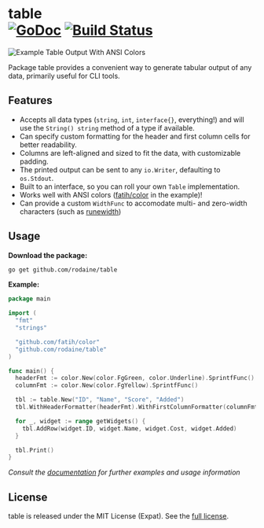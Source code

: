# table <br/> [![GoDoc](https://godoc.org/github.com/rodaine/table?status.svg)](https://godoc.org/github.com/rodaine/table) [![Build Status](https://travis-ci.org/rodaine/table.svg)](https://travis-ci.org/rodaine/table)

![Example Table Output With ANSI Colors](http://res.cloudinary.com/rodaine/image/upload/v1442524799/go-table-example0.png)

Package table provides a convenient way to generate tabular output of any data, primarily useful for CLI tools.

## Features

- Accepts all data types (`string`, `int`, `interface{}`, everything!) and will use the `String() string` method of a type if available.
- Can specify custom formatting for the header and first column cells for better readability.
- Columns are left-aligned and sized to fit the data, with customizable padding.
- The printed output can be sent to any `io.Writer`, defaulting to `os.Stdout`.
- Built to an interface, so you can roll your own `Table` implementation.
- Works well with ANSI colors ([fatih/color](https://github.com/fatih/color) in the example)!
- Can provide a custom `WidthFunc` to accomodate multi- and zero-width characters (such as [runewidth](https://github.com/mattn/go-runewidth))

## Usage

**Download the package:**

```sh
go get github.com/rodaine/table
```

**Example:**

```go
package main

import (
  "fmt"
  "strings"

  "github.com/fatih/color"
  "github.com/rodaine/table"
)

func main() {
  headerFmt := color.New(color.FgGreen, color.Underline).SprintfFunc()
  columnFmt := color.New(color.FgYellow).SprintfFunc()

  tbl := table.New("ID", "Name", "Score", "Added")
  tbl.WithHeaderFormatter(headerFmt).WithFirstColumnFormatter(columnFmt)

  for _, widget := range getWidgets() {
    tbl.AddRow(widget.ID, widget.Name, widget.Cost, widget.Added)
  }

  tbl.Print()
}
```

_Consult the [documentation](https://godoc.org/github.com/rodaine/table) for further examples and usage information_

## License

table is released under the MIT License (Expat). See the [full license](https://github.com/rodaine/table/blob/master/license).
